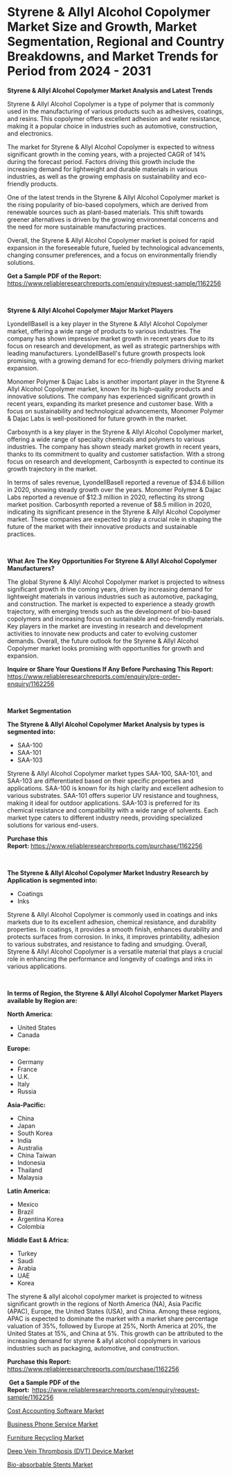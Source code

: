 <p><h1>Styrene & Allyl Alcohol Copolymer Market Size and Growth, Market Segmentation, Regional and Country Breakdowns, and Market Trends for Period from 2024 -  2031</h1></p><p><strong>Styrene & Allyl Alcohol Copolymer Market Analysis and Latest Trends</strong></p>
<p><p>Styrene & Allyl Alcohol Copolymer is a type of polymer that is commonly used in the manufacturing of various products such as adhesives, coatings, and resins. This copolymer offers excellent adhesion and water resistance, making it a popular choice in industries such as automotive, construction, and electronics.</p><p>The market for Styrene & Allyl Alcohol Copolymer is expected to witness significant growth in the coming years, with a projected CAGR of 14% during the forecast period. Factors driving this growth include the increasing demand for lightweight and durable materials in various industries, as well as the growing emphasis on sustainability and eco-friendly products.</p><p>One of the latest trends in the Styrene & Allyl Alcohol Copolymer market is the rising popularity of bio-based copolymers, which are derived from renewable sources such as plant-based materials. This shift towards greener alternatives is driven by the growing environmental concerns and the need for more sustainable manufacturing practices.</p><p>Overall, the Styrene & Allyl Alcohol Copolymer market is poised for rapid expansion in the foreseeable future, fueled by technological advancements, changing consumer preferences, and a focus on environmentally friendly solutions.</p></p>
<p><strong>Get a Sample PDF of the Report:&nbsp;</strong> <a href="https://www.reliableresearchreports.com/enquiry/request-sample/1162256">https://www.reliableresearchreports.com/enquiry/request-sample/1162256</a></p>
<p>&nbsp;</p>
<p><strong>Styrene & Allyl Alcohol Copolymer Major Market Players</strong></p>
<p><p>LyondellBasell is a key player in the Styrene & Allyl Alcohol Copolymer market, offering a wide range of products to various industries. The company has shown impressive market growth in recent years due to its focus on research and development, as well as strategic partnerships with leading manufacturers. LyondellBasell's future growth prospects look promising, with a growing demand for eco-friendly polymers driving market expansion.</p><p>Monomer Polymer & Dajac Labs is another important player in the Styrene & Allyl Alcohol Copolymer market, known for its high-quality products and innovative solutions. The company has experienced significant growth in recent years, expanding its market presence and customer base. With a focus on sustainability and technological advancements, Monomer Polymer & Dajac Labs is well-positioned for future growth in the market.</p><p>Carbosynth is a key player in the Styrene & Allyl Alcohol Copolymer market, offering a wide range of specialty chemicals and polymers to various industries. The company has shown steady market growth in recent years, thanks to its commitment to quality and customer satisfaction. With a strong focus on research and development, Carbosynth is expected to continue its growth trajectory in the market.</p><p>In terms of sales revenue, LyondellBasell reported a revenue of $34.6 billion in 2020, showing steady growth over the years. Monomer Polymer & Dajac Labs reported a revenue of $12.3 million in 2020, reflecting its strong market position. Carbosynth reported a revenue of $8.5 million in 2020, indicating its significant presence in the Styrene & Allyl Alcohol Copolymer market. These companies are expected to play a crucial role in shaping the future of the market with their innovative products and sustainable practices.</p></p>
<p>&nbsp;</p>
<p><strong>What Are The Key Opportunities For Styrene & Allyl Alcohol Copolymer Manufacturers?</strong></p>
<p><p>The global Styrene & Allyl Alcohol Copolymer market is projected to witness significant growth in the coming years, driven by increasing demand for lightweight materials in various industries such as automotive, packaging, and construction. The market is expected to experience a steady growth trajectory, with emerging trends such as the development of bio-based copolymers and increasing focus on sustainable and eco-friendly materials. Key players in the market are investing in research and development activities to innovate new products and cater to evolving customer demands. Overall, the future outlook for the Styrene & Allyl Alcohol Copolymer market looks promising with opportunities for growth and expansion.</p></p>
<p><strong>Inquire or Share Your Questions If Any Before Purchasing This Report:</strong> <a href="https://www.reliableresearchreports.com/enquiry/pre-order-enquiry/1162256">https://www.reliableresearchreports.com/enquiry/pre-order-enquiry/1162256</a></p>
<p>&nbsp;</p>
<p><strong>Market Segmentation</strong></p>
<p><strong>The Styrene & Allyl Alcohol Copolymer Market Analysis by types is segmented into:</strong></p>
<p><ul><li>SAA-100</li><li>SAA-101</li><li>SAA-103</li></ul></p>
<p><p>Styrene & Allyl Alcohol Copolymer market types SAA-100, SAA-101, and SAA-103 are differentiated based on their specific properties and applications. SAA-100 is known for its high clarity and excellent adhesion to various substrates. SAA-101 offers superior UV resistance and toughness, making it ideal for outdoor applications. SAA-103 is preferred for its chemical resistance and compatibility with a wide range of solvents. Each market type caters to different industry needs, providing specialized solutions for various end-users.</p></p>
<p><strong>Purchase this Report:&nbsp;</strong><a href="https://www.reliableresearchreports.com/purchase/1162256">https://www.reliableresearchreports.com/purchase/1162256</a></p>
<p>&nbsp;</p>
<p><strong>The Styrene & Allyl Alcohol Copolymer Market Industry Research by Application is segmented into:</strong></p>
<p><ul><li>Coatings</li><li>Inks</li></ul></p>
<p><p>Styrene & Allyl Alcohol Copolymer is commonly used in coatings and inks markets due to its excellent adhesion, chemical resistance, and durability properties. In coatings, it provides a smooth finish, enhances durability and protects surfaces from corrosion. In inks, it improves printability, adhesion to various substrates, and resistance to fading and smudging. Overall, Styrene & Allyl Alcohol Copolymer is a versatile material that plays a crucial role in enhancing the performance and longevity of coatings and inks in various applications.</p></p>
<p>&nbsp;</p>
<p><strong>In terms of Region, the Styrene & Allyl Alcohol Copolymer Market Players available by Region are:</strong></p>
<p>
    <p> <strong> North America: </strong>
        <ul>
            <li>United States</li>
            <li>Canada</li>
        </ul>
        </p> 
    <p> <strong> Europe: </strong>
        <ul>
            <li>Germany</li>
            <li>France</li>
            <li>U.K.</li>
            <li>Italy</li>
            <li>Russia</li>
        </ul>
        </p> 
    <p> <strong> Asia-Pacific: </strong>
        <ul>
            <li>China</li>
            <li>Japan</li>
            <li>South Korea</li>
            <li>India</li>
            <li>Australia</li>
            <li>China Taiwan</li>
            <li>Indonesia</li>
            <li>Thailand</li>
            <li>Malaysia</li>
        </ul>
        </p> 
    <p> <strong> Latin America: </strong>
        <ul>
            <li>Mexico</li>
            <li>Brazil</li>
            <li>Argentina Korea</li>
            <li>Colombia</li>
        </ul>
        </p> 
    <p> <strong> Middle East & Africa: </strong>
        <ul>
            <li>Turkey</li>
            <li>Saudi</li>
            <li>Arabia</li>
            <li>UAE</li>
            <li>Korea</li>
        </ul>
    </p>
    </p>
<p><p>The styrene & allyl alcohol copolymer market is projected to witness significant growth in the regions of North America (NA), Asia Pacific (APAC), Europe, the United States (USA), and China. Among these regions, APAC is expected to dominate the market with a market share percentage valuation of 35%, followed by Europe at 25%, North America at 20%, the United States at 15%, and China at 5%. This growth can be attributed to the increasing demand for styrene & allyl alcohol copolymers in various industries such as packaging, automotive, and construction.</p></p>
<p><strong>Purchase this Report: </strong><a href="https://www.reliableresearchreports.com/purchase/1162256">https://www.reliableresearchreports.com/purchase/1162256</a></p>
<p>&nbsp;<strong>Get a Sample PDF of the Report:&nbsp;&nbsp;</strong><a href="https://www.reliableresearchreports.com/enquiry/request-sample/1162256">https://www.reliableresearchreports.com/enquiry/request-sample/1162256</a></p>
<p><strong></strong></p>
<p><p><a href="https://medium.com/p/ebf2ca31c6e0/edit">Cost Accounting Software Market</a></p><p><a href="https://medium.com/@katlynbauch/business-phone-service-market-insight-market-trends-growth-forecasted-from-2024-to-2031-e57a85ece263">Business Phone Service Market</a></p><p><a href="https://medium.com/p/5f1a4285af8f/edit">Furniture Recycling Market</a></p><p><a href="https://issuu.com/reportprime-2/docs/deep-vein-thrombosis-dvt-device-market-size-2030.p">Deep Vein Thrombosis (DVT) Device Market</a></p><p><a href="https://issuu.com/reportprime-2/docs/bio-absorbable-stents-market-size-2030.pptx">Bio-absorbable Stents Market</a></p></p>